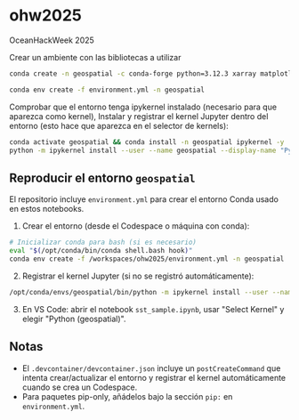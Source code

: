 # ohw2025
OceanHackWeek 2025

Crear un ambiente con las bibliotecas a utilizar
```bash
conda create -n geospatial -c conda-forge python=3.12.3 xarray matplotlib cartopy cmocean -y
```

```bash
conda env create -f environment.yml -n geospatial
```

Comprobar que el entorno tenga ipykernel instalado (necesario para que aparezca como kernel), Instalar y registrar el kernel Jupyter dentro del entorno (esto hace que aparezca en el selector de kernels):

```bash
conda activate geospatial && conda install -n geospatial ipykernel -y
python -m ipykernel install --user --name geospatial --display-name "Python (geospatial)"
```

## Reproducir el entorno `geospatial`

El repositorio incluye `environment.yml` para crear el entorno Conda usado en estos notebooks.

1. Crear el entorno (desde el Codespace o máquina con conda):

```bash
# Inicializar conda para bash (si es necesario)
eval "$(/opt/conda/bin/conda shell.bash hook)"
conda env create -f /workspaces/ohw2025/environment.yml -n geospatial || conda env update -f /workspaces/ohw2025/environment.yml -n geospatial
```

2. Registrar el kernel Jupyter (si no se registró automáticamente):

```bash
/opt/conda/envs/geospatial/bin/python -m ipykernel install --user --name geospatial --display-name "Python (geospatial)"
```

3. En VS Code: abrir el notebook `sst_sample.ipynb`, usar "Select Kernel" y elegir "Python (geospatial)".

## Notas
- El `.devcontainer/devcontainer.json` incluye un `postCreateCommand` que intenta crear/actualizar el entorno y registrar el kernel automáticamente cuando se crea un Codespace.
- Para paquetes pip-only, añádelos bajo la sección `pip:` en `environment.yml`.